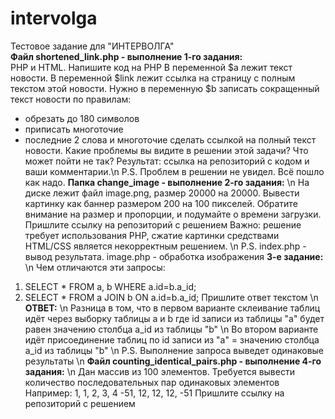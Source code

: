 # intervolga
Тестовое задание для "ИНТЕРВОЛГА"  
**Файл shortened_link.php - выполнение 1-го задания:**  
 PHP и HTML. Напишите код на PHP
В переменной $a лежит текст новости. В переменной $link лежит ссылка на страницу с полным текстом этой новости.
Нужно в переменную $b записать сокращенный текст новости по правилам:
- обрезать до 180 символов
- приписать многоточие
- последние 2 слова и многоточие сделать ссылкой на полный текст новости.
Какие проблемы вы видите в решении этой задачи? Что может пойти не так?
Результат: ссылка на репозиторий с кодом и ваши комментарии.\n
P.S. Проблем в решении не увидел. Всё пошло как надо.
**Папка change_image - выполнение 2-го задания:** \n
На диске лежит файл image.png, размер 20000 на 20000. Вывести картинку как баннер размером 200 на 100 пикселей.
Обратите внимание на размер и пропорции, и подумайте о времени загрузки.
Пришлите ссылку на репозиторий с решением
Важно: решение требует использования PHP, сжатие картинки средствами HTML/CSS является некорректным решением. \n
P.S. index.php - вывод результата. image.php - обработка изображения
**3-е задание:** \n
Чем отличаются эти запросы:
1. SELECT * FROM a, b WHERE a.id=b.a_id;
2. SELECT * FROM a JOIN b ON a.id=b.a_id;
Пришлите ответ текстом \n
**ОТВЕТ:** \n
Разница в том, что в первом варианте склеивание таблиц идёт через выборку таблицы a и b где id записи из таблицы "а" будет равен значению столбца a_id из таблицы "b" \n
Во втором варианте идёт присоединение таблиц по id записи из "a" = значению столбца a_id из таблицы "b" \n
P.S. Выполнение запроса выведет одинаковые результаты \n
**Файл counting_identical_pairs.php - выполнение 4-го задания:** \n
Дан массив из 100 элементов. Требуется вывести количество последовательных пар одинаковых элементов
Например: 1, 1, 2, 3, 4 -51, 12, 12, 12, -51
Пришлите ссылку на репозиторий с решением
